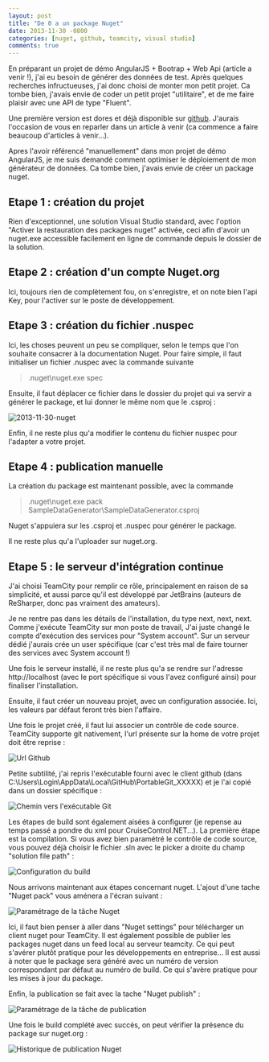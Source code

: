 ```yaml
---
layout: post
title: "De 0 a un package Nuget"
date: 2013-11-30 -0800
categories: [nuget, github, teamcity, visual studio]
comments: true
---
```


En préparant un projet de démo AngularJS + Bootrap + Web Api (article a venir !), j'ai eu besoin de générer des données de test. Après quelques recherches infructueuses, j'ai donc choisi de monter mon petit projet. Ca tombe bien, j'avais envie de coder un petit projet "utilitaire", et de me faire plaisir avec une API de type "Fluent".

Une première version est dores et déjà disponible sur [github](https://github.com/mathieubrun/SampleDataGenerator). J'aurais l'occasion de vous en reparler dans un article à venir (ca commence a faire beaucoup d'articles à venir...).

Apres l'avoir référencé "manuellement" dans mon projet de démo AngularJS, je me suis demandé comment optimiser le déploiement de mon générateur de données. Ca tombe bien, j'avais envie de créer un package nuget.

Etape 1 : création du projet
-

Rien d'exceptionnel, une solution Visual Studio standard, avec l'option "Activer la restauration des packages nuget" activée, ceci afin d'avoir un nuget.exe accessible facilement en ligne de commande depuis le dossier de la solution.

Etape 2 : création d'un compte Nuget.org
-

Ici, toujours rien de complètement fou, on s'enregistre, et on note bien l'api Key, pour l'activer sur le poste de développement.
 
Etape 3 : création du fichier .nuspec
-

Ici, les choses peuvent un peu se compliquer, selon le temps que l'on souhaite consacrer à la documentation Nuget. Pour faire simple, il faut initialiser un fichier .nuspec avec la commande suivante

> .nuget\nuget.exe spec

Ensuite, il faut déplacer ce fichier dans le dossier du projet qui va servir a générer le package, et lui donner le même nom que le .csproj :

![2013-11-30-nuget](/img/2013-11-30-nuget.png)

Enfin, il ne reste plus qu'a modifier le contenu du fichier nuspec pour l'adapter a votre projet.

Etape 4 : publication manuelle
-

La création du package est maintenant possible, avec la commande

> .nuget\nuget.exe pack SampleDataGenerator\SampleDataGenerator.csproj

Nuget s'appuiera sur les .csproj et .nuspec pour générer le package.

Il ne reste plus qu'a l'uploader sur nuget.org.

Etape 5 : le serveur d'intégration continue
-

J'ai choisi TeamCity pour remplir ce rôle, principalement en raison de sa simplicité, et aussi parce qu'il est développé par JetBrains (auteurs de ReSharper, donc pas vraiment des amateurs).

Je ne rentre pas dans les détails de l'installation, du type next, next, next. Comme j'exécute TeamCity sur mon poste de travail, J'ai juste changé le compte d'exécution des services pour "System account". Sur un serveur dédié j'aurais crée un user spécifique (car c'est très mal de faire tourner des services avec System account !)

Une fois le serveur installé, il ne reste plus qu'a se rendre sur l'adresse http://localhost (avec le port spécifique si vous l'avez configuré ainsi) pour finaliser l'installation.

Ensuite, il faut créer un nouveau projet, avec un configuration associée. Ici, les valeurs par défaut feront très bien l'affaire.

Une fois le projet créé, il faut lui associer un contrôle de code source. TeamCity supporte git nativement, l'url présente sur la home de votre projet doit être reprise :

![Url Github](/img/2013-11-30-nuget1.png)

Petite subtilité, j'ai repris l'exécutable fourni avec le client github (dans C:\Users\Login\AppData\Local\GitHub\PortableGit_XXXXX) et je l'ai copié dans un dossier spécifique :

![Chemin vers l'exécutable Git](/img/2013-11-30-nuget2.png)

Les étapes de build sont également aisées à configurer (je repense au temps passé a pondre du xml pour CruiseControl.NET...). La première étape est la compilation. Si vous avez bien paramétré le contrôle de code source, vous pouvez déjà choisir le fichier .sln avec le picker a droite du champ "solution file path" :

![Configuration du build](/img/2013-11-30-nuget3.png)

Nous arrivons maintenant aux étapes concernant nuget. L'ajout d'une tache "Nuget pack" vous aménera a l'écran suivant :

![Paramétrage de la tâche Nuget](/img/2013-11-30-nuget4.png)

Ici, il faut bien penser à aller dans "Nuget settings" pour télécharger un client nuget pour TeamCity. Il est également possible de publier les packages nuget dans un feed local au serveur teamcity. Ce qui peut s'avérer plutôt pratique pour les développements en entreprise... Il est aussi à noter que le package sera généré avec un numéro de version correspondant par défaut au numéro de build. Ce qui s'avère pratique pour les mises à jour du package.

Enfin, la publication se fait avec la tache "Nuget publish" :

![Paramétrage de la tâche de publication](/img/2013-11-30-nuget5.png)

Une fois le build complété avec succès, on peut vérifier la présence du package sur nuget.org :

![Historique de publication Nuget](/img/2013-11-30-nuget6.png)
